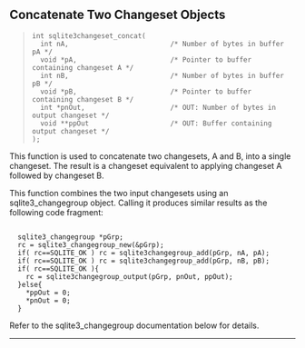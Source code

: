 ## Concatenate Two Changeset Objects


> ```
> int sqlite3changeset_concat(
>   int nA,                         /* Number of bytes in buffer pA */
>   void *pA,                       /* Pointer to buffer containing changeset A */
>   int nB,                         /* Number of bytes in buffer pB */
>   void *pB,                       /* Pointer to buffer containing changeset B */
>   int *pnOut,                     /* OUT: Number of bytes in output changeset */
>   void **ppOut                    /* OUT: Buffer containing output changeset */
> );
> 
> ```


This function is used to concatenate two changesets, A and B, into a 
single changeset. The result is a changeset equivalent to applying
changeset A followed by changeset B. 


This function combines the two input changesets using an 
sqlite3\_changegroup object. Calling it produces similar results as the
following code fragment:



```

  sqlite3_changegroup *pGrp;
  rc = sqlite3_changegroup_new(&pGrp);
  if( rc==SQLITE_OK ) rc = sqlite3changegroup_add(pGrp, nA, pA);
  if( rc==SQLITE_OK ) rc = sqlite3changegroup_add(pGrp, nB, pB);
  if( rc==SQLITE_OK ){
    rc = sqlite3changegroup_output(pGrp, pnOut, ppOut);
  }else{
    *ppOut = 0;
    *pnOut = 0;
  }

```



Refer to the sqlite3\_changegroup documentation below for details.




---


